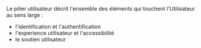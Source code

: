 Le pilier utilisateur décrit l'ensemble des éléments qui touchent l'Utilisateur au sens large : 
- l'identification et l'authentification
- l'experience utilisateur et l'accessibilité
- le soutien utilisateur
